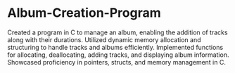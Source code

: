 # Album-Creation-Program

Created a program in C to manage an album, enabling the addition of tracks along with their durations.
Utilized dynamic memory allocation and structuring to handle tracks and albums efficiently.
Implemented functions for allocating, deallocating, adding tracks, and displaying album information.
Showcased proficiency in pointers, structs, and memory management in C.
